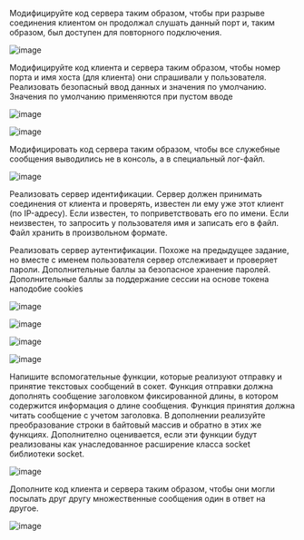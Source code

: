 Модифицируйте код сервера таким образом, чтобы при разрыве соединения клиентом он продолжал слушать данный порт и, таким образом, был доступен для повторного подключения.

![image](https://user-images.githubusercontent.com/92520538/137717891-e8f6f902-412f-4a20-a3dd-fe4f981f1085.png)

Модифицируйте код клиента и сервера таким образом, чтобы номер порта и имя хоста (для клиента) они спрашивали у пользователя. Реализовать безопасный ввод данных и значения по умолчанию.
Значения по умолчанию применяются при пустом вводе

![image](https://user-images.githubusercontent.com/92520538/137718402-e415dba2-b8ae-4072-aa4c-860eec8a6d48.png)

![image](https://user-images.githubusercontent.com/92520538/137718422-2bf51bc0-d5a3-47da-bf7c-e7bf483646ea.png)

Модифицировать код сервера таким образом, чтобы все служебные сообщения выводились не в консоль, а в специальный лог-файл.

![image](https://user-images.githubusercontent.com/92520538/137718744-5067e1a2-2a00-4d4b-a1b3-1282d073e677.png)

Реализовать сервер идентификации. Сервер должен принимать соединения от клиента и проверять, известен ли ему уже этот клиент (по IP-адресу). Если известен, то поприветствовать его по имени. Если неизвестен, то запросить у пользователя имя и записать его в файл. Файл хранить в произвольном формате.

Реализовать сервер аутентификации. Похоже на предыдущее задание, но вместе с именем пользователя сервер отслеживает и проверяет пароли. Дополнительные баллы за безопасное хранение паролей. Дополнительные баллы за поддержание сессии на основе токена наподобие cookies

![image](https://user-images.githubusercontent.com/92520538/137718939-bc75ea14-6608-4c75-9435-c4801b0d16c6.png)

![image](https://user-images.githubusercontent.com/92520538/137719087-1af14976-2870-4bca-97e4-ad085f689826.png)

![image](https://user-images.githubusercontent.com/92520538/137719383-196ae233-d9d3-43da-8398-191374dfc244.png)

![image](https://user-images.githubusercontent.com/92520538/137719397-e1a51109-e039-4708-bdc6-85c6a731c124.png)

Напишите вспомогательные функции, которые реализуют отправку и принятие текстовых сообщений в сокет. Функция отправки должна дополнять сообщение заголовком фиксированной длины, в котором содержится информация о длине сообщения. Функция принятия должна читать сообщение с учетом заголовка. В дополнении реализуйте преобразование строки в байтовый массив и обратно в этих же функциях. Дополнително оценивается, если эти функции будут реализованы как унаследованное расширение класса socket библиотеки socket.

![image](https://user-images.githubusercontent.com/92520538/137719296-4a48994f-ccbb-4317-a1c8-b21ea8d9a6fa.png)

Дополните код клиента и сервера таким образом, чтобы они могли посылать друг другу множественные сообщения один в ответ на другое.

![image](https://user-images.githubusercontent.com/92520538/137719587-be90f05c-8f3f-4760-87d5-f51779804406.png)
